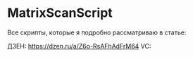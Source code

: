 # MatrixScanScript

Все скрипты, которые я подробно рассматриваю в статье:

ДЗЕН: https://dzen.ru/a/Z6o-RsAFhAdFrM64
VC: 

